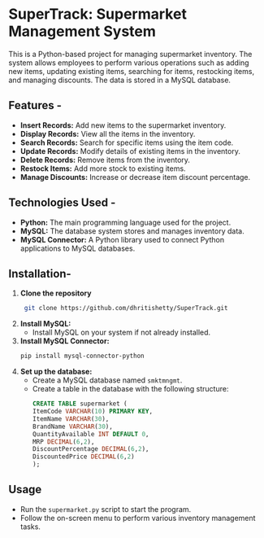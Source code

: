 # SuperTrack: Supermarket Management System
This is a Python-based project for managing supermarket inventory. The system allows employees to perform various operations such as adding new items, updating existing items, searching for items, restocking items, and managing discounts. The data is stored in a MySQL database.

## Features - 
- **Insert Records:** Add new items to the supermarket inventory.
- **Display Records:** View all the items in the inventory.
- **Search Records:** Search for specific items using the item code.
- **Update Records:** Modify details of existing items in the inventory.
- **Delete Records:** Remove items from the inventory.
- **Restock Items:** Add more stock to existing items.
- **Manage Discounts:** Increase or decrease item discount percentage.

## Technologies Used -
- **Python:** The main programming language used for the project.
- **MySQL:** The database system stores and manages inventory data.
- **MySQL Connector:** A Python library used to connect Python applications to MySQL databases.

## Installation-
1. **Clone the repository**
   ```bash
    git clone https://github.com/dhritishetty/SuperTrack.git
    ```
2. **Install MySQL:**
    - Install MySQL on your system if not already installed.
3. **Install MySQL Connector:**
    ```bash
    pip install mysql-connector-python
    ```
4. **Set up the database:**
    - Create a MySQL database named `smktmngmt`.
    - Create a table in the database with the following structure:
        ```sql
        CREATE TABLE supermarket (
        ItemCode VARCHAR(10) PRIMARY KEY,
        ItemName VARCHAR(30),
        BrandName VARCHAR(30),
        QuantityAvailable INT DEFAULT 0,
        MRP DECIMAL(6,2),
        DiscountPercentage DECIMAL(6,2),
        DiscountedPrice DECIMAL(6,2)
        );
        ```

## Usage

- Run the `supermarket.py` script to start the program.
- Follow the on-screen menu to perform various inventory management tasks.
